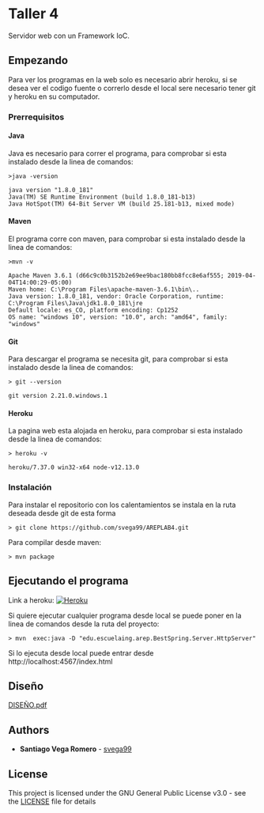 # Taller 4

Servidor web con un Framework IoC.

## Empezando

Para ver los programas en la web solo es necesario abrir heroku, si se desea ver el codigo fuente o correrlo desde el local sere necesario tener git y heroku en su computador.

### Prerrequisitos

#### Java
 Java es necesario para correr el programa, para comprobar si esta instalado desde la linea de comandos:

```
>java -version

java version "1.8.0_181"
Java(TM) SE Runtime Environment (build 1.8.0_181-b13)
Java HotSpot(TM) 64-Bit Server VM (build 25.181-b13, mixed mode)
```

#### Maven
El programa corre con maven, para comprobar si esta instalado desde la linea de comandos:

```
>mvn -v

Apache Maven 3.6.1 (d66c9c0b3152b2e69ee9bac180bb8fcc8e6af555; 2019-04-04T14:00:29-05:00)
Maven home: C:\Program Files\apache-maven-3.6.1\bin\..
Java version: 1.8.0_181, vendor: Oracle Corporation, runtime: C:\Program Files\Java\jdk1.8.0_181\jre
Default locale: es_CO, platform encoding: Cp1252
OS name: "windows 10", version: "10.0", arch: "amd64", family: "windows"
```

#### Git
Para descargar el programa se necesita git, para comprobar si esta instalado desde la linea de comandos:

```
> git --version

git version 2.21.0.windows.1
```

#### Heroku
La pagina web esta alojada en heroku, para comprobar si esta instalado desde la linea de comandos:

```
> heroku -v

heroku/7.37.0 win32-x64 node-v12.13.0

```

### Instalación

Para instalar el repositorio con los calentamientos se instala en la ruta deseada desde git de esta forma

```
> git clone https://github.com/svega99/AREPLAB4.git

```

Para compilar desde maven:

```
> mvn package
```
 
## Ejecutando el programa

Link a heroku: 
[![Heroku](https://camo.githubusercontent.com/be46aee4f8d55e322c3e7db60ea23a4deb5427c9/68747470733a2f2f6865726f6b752d62616467652e6865726f6b756170702e636f6d2f3f6170703d6865726f6b752d6261646765)](https://boiling-journey-94212.herokuapp.com/index.html)


Si quiere ejecutar cualquier programa desde local se puede poner en la linea de comandos desde la ruta del proyecto:

```
> mvn  exec:java -D "edu.escuelaing.arep.BestSpring.Server.HttpServer"

```
 Si lo ejecuta desde local puede entrar desde http://localhost:4567/index.html


## Diseño

[DISEÑO.pdf](DISEÑO.pdf)

## Authors

* **Santiago Vega Romero**  - [svega99](https://github.com/svega99)

## License

This project is licensed under the GNU General Public License v3.0 - see the [LICENSE](LICENSE) file for details
